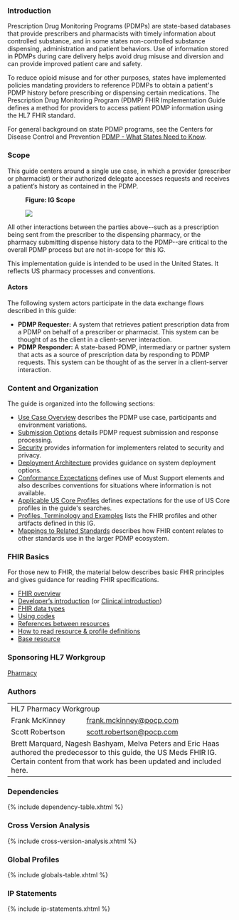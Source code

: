 ### Introduction

Prescription Drug Monitoring Programs (PDMPs) are state-based databases that provide prescribers and pharmacists with timely information about controlled substance, and in some states non-controlled substance dispensing, administration and patient behaviors. Use of information stored in PDMPs during care delivery helps avoid drug misuse and diversion and can provide improved patient care and safety.

To reduce opioid misuse and for other purposes, states have implemented policies mandating providers to reference PDMPs to obtain a patient's PDMP history before prescribing or dispensing certain medications. The Prescription Drug Monitoring Program (PDMP) FHIR Implementation Guide defines a method for providers to access patient PDMP information using the HL7 FHIR standard. 

For general background on state PDMP programs, see the Centers for Disease Control and Prevention [PDMP - What States Need to Know](https://www.cdc.gov/drugoverdose/pdmp/index.html).

### Scope

This guide centers around a single use case, in which a provider (prescriber or pharmacist) or their authorized delegate accesses requests and receives a patient’s history as contained in the PDMP.

<div>
<figure class="figure">
<figcaption class="figure-caption"><strong>Figure: IG Scope</strong></figcaption>
  <p>
  <img src="pdmp-overview-scope.png" style="float:none">  
  </p>
</figure>
</div>

All other interactions between the parties above--such as a prescription being sent from the prescriber to the dispensing pharmacy, or the pharmacy submitting dispense history data to the PDMP--are critical to the overall PDMP process but are not in-scope for this IG. 

This implementation guide is intended to be used in the United States. It reflects US pharmacy processes and conventions. 

#### Actors
The following system actors participate in the data exchange flows described in this guide:

- **PDMP Requester:** A system that retrieves patient prescription data from a PDMP on behalf of a prescriber or pharmacist. This system can be thought of as the client in a client-server interaction.
- **PDMP Responder:** A state-based PDMP, intermediary or partner system that acts as a source of prescription data by responding to PDMP requests. This system can be thought of as the server in a client-server interaction.


### Content and Organization

The guide is organized into the following sections:

- [Use Case Overview](use-case.html) describes the PDMP use case, participants and environment variations.
- [Submission Options](submission-options.html) details PDMP request submission and response processing.
- [Security](security.html) provides information for implementers related to security and privacy.
- [Deployment Architecture](deployment.html) provides guidance on system deployment options.
- [Conformance Expectations](conformance.html) defines use of Must Support elements and also describes conventions for situations where information is not available.
- [Applicable US Core Profiles](us-core-profiles.html) defines expectations for the use of US Core profiles in the guide's searches.
- [Profiles, Terminology and Examples](artifacts.html) lists the FHIR profiles and other artifacts defined in this IG.
- [Mappings to Related Standards](mappings.html) describes how FHIR content relates to other standards use in the larger PDMP ecosystem.

### FHIR Basics 

For those new to FHIR, the material below describes basic FHIR principles and gives guidance for reading FHIR specifications.

- [FHIR overview](http://hl7.org/fhir/R4/overview.html)
- [Developer’s introduction](http://hl7.org/fhir/R4/overview-dev.html) (or [Clinical introduction](http://hl7.org/fhir/R4/overview-clinical.html))
- [FHIR data types](http://hl7.org/fhir/R4/datatypes.html)
- [Using codes](http://hl7.org/fhir/R4/terminologies.html)
- [References between resources](http://hl7.org/fhir/R4/references.html)
- [How to read resource & profile definitions](http://hl7.org/fhir/R4/formats.html)
- [Base resource](http://hl7.org/fhir/R4/resource.html)

### Sponsoring HL7 Workgroup  
[Pharmacy](http://www.hl7.org/Special/committees/medication/index.cfm)

### Authors

<table class="grid">
    <tbody>
	  <tr>
		<td colspan="2">HL7 Pharmacy Workgroup</td>
  	  </tr>
	  <tr>
		<td>Frank McKinney</td>
		<td><a href="mailto:frank.mckinney@pocp.com">frank.mckinney@pocp.com</a></td>
	  </tr>
	  <tr>
		<td>Scott Robertson</td>
		<td><a href="mailto:scott.robertson@pocp.com">scott.robertson@pocp.com</a></td>
	  </tr>
	  <tr>
		<td colspan="2">Brett Marquard, Nagesh Bashyam, Melva Peters and Eric Haas authored the predecessor to this guide, the US Meds FHIR IG. Certain content from that work has been updated and included here.</td>
	  </tr>
	</tbody>
  </table>


### Dependencies
{% include dependency-table.xhtml %}

### Cross Version Analysis
{% include cross-version-analysis.xhtml %}

### Global Profiles
{% include globals-table.xhtml %}

### IP Statements
{% include ip-statements.xhtml %}
